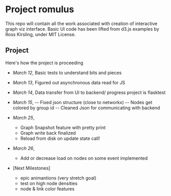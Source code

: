# Project romulus
This repo will contain all the work associated with creation of interactive graph viz interface. 
Basic UI code has been lifted from d3.js examples by Ross Kirsling, under MIT License.

## Project
Here's how the project is proceeding
- *March 12*, Basic tests to understand bits and pieces
- *March 13*, Figured out asynchronous data read for JS
- *March 14*, Data transfer from UI to backend/ progress project is flasktest
- *March 15*, 
	-- Fixed json structure (close to networkx)
	-- Nodes get colored by group id
	-- Cleaned Json for communicating with backend
- *March 25*,
	- Graph Snapshot feature with pretty print
	- Graph write back finalized
	- Reload from disk on update state call!
- *March 26*,
	- Add or decrease load on nodes on some event implemented

- [Next Milestones]
	- epic animantions (very stretch goal)
	- test on high node densities
	- node & link color features

